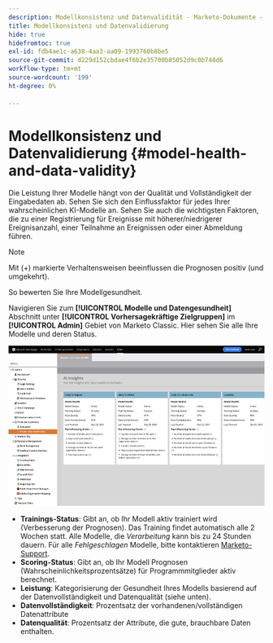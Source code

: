```yaml
---
description: Modellkonsistenz und Datenvalidität - Marketo-Dokumente - Produktdokumentation
title: Modellkonsistenz und Datenvalidierung
hide: true
hidefromtoc: true
exl-id: fdb4ae1c-a638-4aa3-aa09-1993760b8be5
source-git-commit: d229d152cbdae4f6b2e35700b85052d9c0b748d6
workflow-type: tm+mt
source-wordcount: '199'
ht-degree: 0%

---
```


# Modellkonsistenz und Datenvalidierung {#model-health-and-data-validity}

Die Leistung Ihrer Modelle hängt von der Qualität und Vollständigkeit der Eingabedaten ab. Sehen Sie sich den Einflussfaktor für jedes Ihrer wahrscheinlichen KI-Modelle an. Sehen Sie auch die wichtigsten Faktoren, die zu einer Registrierung für Ereignisse mit höherer/niedrigerer Ereignisanzahl, einer Teilnahme an Ereignissen oder einer Abmeldung führen.

>[!NOTE]
>
>Mit (+) markierte Verhaltensweisen beeinflussen die Prognosen positiv (und umgekehrt).

So bewerten Sie Ihre Modellgesundheit.

Navigieren Sie zum **[!UICONTROL Modelle und Datengesundheit]** Abschnitt unter **[!UICONTROL Vorhersagekräftige Zielgruppen]** im **[!UICONTROL Admin]** Gebiet von Marketo Classic. Hier sehen Sie alle Ihre Modelle und deren Status.

![Bild eins](assets/model-health-and-data-validity-1.png)

* **Trainings-Status**: Gibt an, ob Ihr Modell aktiv trainiert wird (Verbesserung der Prognosen). Das Training findet automatisch alle 2 Wochen statt. Alle Modelle, die _Verarbeitung_ kann bis zu 24 Stunden dauern. Für alle _Fehlgeschlagen_ Modelle, bitte kontaktieren [Marketo-Support](https://nation.marketo.com/t5/Support/ct-p/Support).
* **Scoring-Status**: Gibt an, ob Ihr Modell Prognosen (Wahrscheinlichkeitsprozentsätze) für Programmmitglieder aktiv berechnet.
* **Leistung**: Kategorisierung der Gesundheit Ihres Modells basierend auf der Datenvollständigkeit und Datenqualität (siehe unten).
* **Datenvollständigkeit**: Prozentsatz der vorhandenen/vollständigen Datenattribute
* **Datenqualität**: Prozentsatz der Attribute, die gute, brauchbare Daten enthalten.
